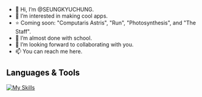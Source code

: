 - 👋 Hi, I’m @SEUNGKYUCHUNG.
- 👀 I’m interested in making cool apps.
- ⭐ Coming soon: "Computaris Astris", "Run", "Photosynthesis", and "The Staff". 
- 🌱 I’m almost done with school. 
- 💞️ I’m looking forward to collaborating with you. 
- 📫 You can reach me here.
## <span style="color: black;" onmouseover="this.style.color='blue'" onmouseout="this.style.color='black'">Languages & Tools</span>

[![My Skills](https://skillicons.dev/icons?i=cpp,cs,python,java,azure,mysql,sqlite,docker,mongodb,dotnet,visualstudio,vscode,pycharm)](https://skillicons.dev)

